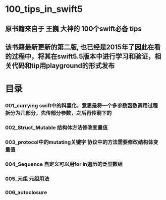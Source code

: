 # 100_tips_in_swift5

## 原书籍来自于 王巍 大神的 100个swift必备 tips


## 该书籍最新更新的第二版, 也已经是2015年了因此在看的过程中，将其在swift5.5版本中进行学习和验证，相关代码和tip用playground的形式发布

# 目录
### 001_currying  swift中的科里化，意思是将一个多参数函数调用过程拆分为几部分，先传部分参数，之后再传剩下的

### 002_Struct_Mutable 结构体方法修改变量值

### 003_protocol中的mutating关键字 协议中的方法需要修改结构体变量值

### 004_Sequence 自定义可以用for in遍历的泛型数组

### 005_元组 元组用法

### 006_autoclosure 
